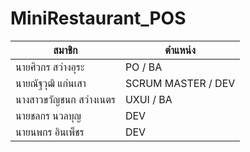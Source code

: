 # MiniRestaurant_POS
| สมาชิก | ตำแหน่ง | 
|---|---|
| นายศิวกร สว่างอุระ | PO / BA |
| นายณัฐวุฒิ แก่นเสา | SCRUM MASTER / DEV |
| นางสาวขวัญชนก สว่างเนตร | UXUI / BA |
| นายชลกร นวลบุญ | DEV |
| นายนพกร อินเพ็ชร | DEV |
